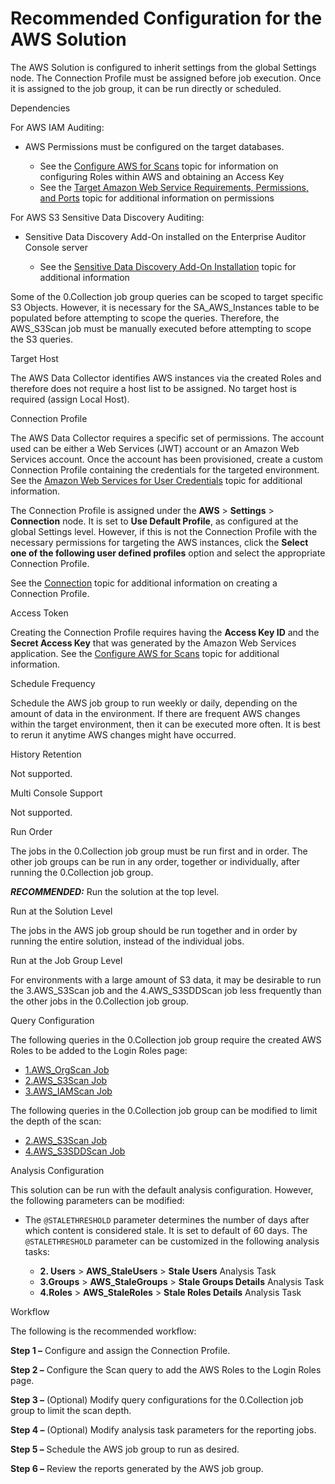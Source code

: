 # Recommended Configuration for the AWS Solution

The AWS Solution is configured to inherit settings from the global Settings node. The Connection
Profile must be assigned before job execution. Once it is assigned to the job group, it can be run
directly or scheduled.

Dependencies

For AWS IAM Auditing:

- AWS Permissions must be configured on the target databases.

    - See the
      [Configure AWS for Scans](/docs/accessanalyzer/11.6/requirements/target/config/aws.md)
      topic for information on configuring Roles within AWS and obtaining an Access Key
    - See the
      [Target Amazon Web Service Requirements, Permissions, and Ports](/docs/accessanalyzer/11.6/requirements/target/aws.md)
      topic for additional information on permissions

For AWS S3 Sensitive Data Discovery Auditing:

- Sensitive Data Discovery Add-On installed on the Enterprise Auditor Console server

    - See the
      [Sensitive Data Discovery Add-On Installation](/docs/accessanalyzer/11.6/install/sensitivedatadiscovery/overview.md)
      topic for additional information

Some of the 0.Collection job group queries can be scoped to target specific S3 Objects. However, it
is necessary for the SA_AWS_Instances table to be populated before attempting to scope the queries.
Therefore, the AWS_S3Scan job must be manually executed before attempting to scope the S3 queries.

Target Host

The AWS Data Collector identifies AWS instances via the created Roles and therefore does not require
a host list to be assigned. No target host is required (assign Local Host).

Connection Profile

The AWS Data Collector requires a specific set of permissions. The account used can be either a Web
Services (JWT) account or an Amazon Web Services account. Once the account has been provisioned,
create a custom Connection Profile containing the credentials for the targeted environment. See the
[Amazon Web Services for User Credentials](/docs/accessanalyzer/11.6/admin/settings/connection/profile/aws.md)
topic for additional information.

The Connection Profile is assigned under the **AWS** > **Settings** > **Connection** node. It is set
to **Use Default Profile**, as configured at the global Settings level. However, if this is not the
Connection Profile with the necessary permissions for targeting the AWS instances, click the
**Select one of the following user defined profiles** option and select the appropriate Connection
Profile.

See the
[Connection](/docs/accessanalyzer/11.6/admin/settings/connection/overview.md)
topic for additional information on creating a Connection Profile.

Access Token

Creating the Connection Profile requires having the **Access Key ID** and the **Secret Access Key**
that was generated by the Amazon Web Services application. See the
[Configure AWS for Scans](/docs/accessanalyzer/11.6/requirements/target/config/aws.md)
topic for additional information.

Schedule Frequency

Schedule the AWS job group to run weekly or daily, depending on the amount of data in the
environment. If there are frequent AWS changes within the target environment, then it can be
executed more often. It is best to rerun it anytime AWS changes might have occurred.

History Retention

Not supported.

Multi Console Support

Not supported.

Run Order

The jobs in the 0.Collection job group must be run first and in order. The other job groups can be
run in any order, together or individually, after running the 0.Collection job group.

**_RECOMMENDED:_** Run the solution at the top level.

Run at the Solution Level

The jobs in the AWS job group should be run together and in order by running the entire solution,
instead of the individual jobs.

Run at the Job Group Level

For environments with a large amount of S3 data, it may be desirable to run the 3.AWS_S3Scan job and
the 4.AWS_S3SDDScan job less frequently than the other jobs in the 0.Collection job group.

Query Configuration

The following queries in the 0.Collection job group require the created AWS Roles to be added to the
Login Roles page:

- [1.AWS_OrgScan Job](/docs/accessanalyzer/11.6/solutions/aws/collection/1.aws_orgscan.md)
- [2.AWS_S3Scan Job](/docs/accessanalyzer/11.6/solutions/aws/collection/2.aws_s3scan.md)
- [3.AWS_IAMScan Job](/docs/accessanalyzer/11.6/solutions/aws/collection/3.aws_iamscan.md)

The following queries in the 0.Collection job group can be modified to limit the depth of the scan:

- [2.AWS_S3Scan Job](/docs/accessanalyzer/11.6/solutions/aws/collection/2.aws_s3scan.md)
- [4.AWS_S3SDDScan Job](/docs/accessanalyzer/11.6/solutions/aws/collection/4.aws_s3sddscan.md)

Analysis Configuration

This solution can be run with the default analysis configuration. However, the following parameters
can be modified:

- The `@STALETHRESHOLD` parameter determines the number of days after which content is considered
  stale. It is set to default of 60 days. The `@STALETHRESHOLD` parameter can be customized in the
  following analysis tasks:

    - **2. Users** > **AWS_StaleUsers** > **Stale Users** Analysis Task
    - **3.Groups** > **AWS_StaleGroups** > **Stale Groups Details** Analysis Task
    - **4.Roles** > **AWS_StaleRoles** > **Stale Roles Details** Analysis Task

Workflow

The following is the recommended workflow:

**Step 1 –** Configure and assign the Connection Profile.

**Step 2 –** Configure the Scan query to add the AWS Roles to the Login Roles page.

**Step 3 –** (Optional) Modify query configurations for the 0.Collection job group to limit the scan
depth.

**Step 4 –** (Optional) Modify analysis task parameters for the reporting jobs.

**Step 5 –** Schedule the AWS job group to run as desired.

**Step 6 –** Review the reports generated by the AWS job group.

